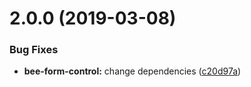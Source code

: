 <a name="2.0.0"></a>
# 2.0.0 (2019-03-08)


### Bug Fixes

* **bee-form-control:** change dependencies ([c20d97a](https://github.com/tinper-bee/bee-form-group/commit/c20d97a))



